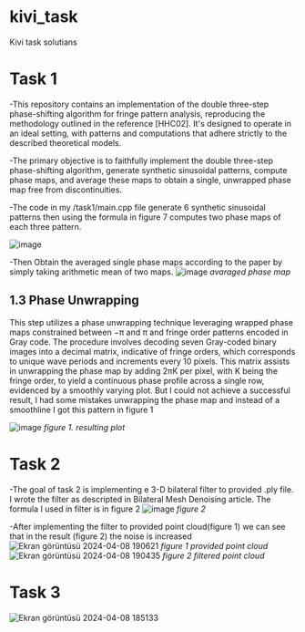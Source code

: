# kivi_task
Kivi task solutians

# Task 1
-This repository contains an implementation of the double three-step phase-shifting algorithm for fringe pattern analysis, reproducing the methodology outlined in the reference [HHC02]. It's designed to operate in an ideal setting, with patterns and computations that adhere strictly to the described theoretical models.

-The primary objective is to faithfully implement the double three-step phase-shifting algorithm, generate synthetic sinusoidal patterns, compute phase maps, and average these maps to obtain a single, unwrapped phase map free from discontinuities.

-The code in my /task1/main.cpp file generate 6 synthetic sinusoidal patterns then using the formula in figure 7 computes two phase maps of each three pattern.

![image](https://github.com/Sametatak/kivi_task/assets/50046275/62dbb1f4-5aae-4d79-aa87-c5a30a1b82cc)

-Then Obtain the averaged single phase maps according to the paper by simply taking arithmetic mean of two maps.
![image](https://github.com/Sametatak/kivi_task/assets/50046275/3cd36da2-2f2b-4ce1-a8c4-5deaa826d237)
 _avaraged phase map_

 1.3 Phase Unwrapping
 -
This step utilizes a phase unwrapping technique leveraging wrapped phase maps constrained between −π and π and fringe order patterns encoded in Gray code. The procedure involves decoding seven Gray-coded binary images into a decimal matrix, indicative of fringe orders, which corresponds to unique wave periods and increments every 10 pixels. This matrix assists in unwrapping the phase map by adding 2πK per pixel, with K being the fringe order, to yield a continuous phase profile across a single row, evidenced by a smoothly varying plot. But I could not achieve a successful result, I had some mistakes unwrapping the phase map and instead of a smoothline I got this pattern in figure 1

![image](https://github.com/Sametatak/kivi_task/assets/50046275/7af92d67-c557-4654-944f-c22a45ca80b7)
_figure 1. resulting plot_
# Task 2
-The goal of task 2 is implementing e 3-D bilateral filter to provided .ply file. I wrote the filter as descripted in Bilateral Mesh Denoising article. The formula I used in filter is in figure 2 
![image](https://github.com/Sametatak/kivi_task/assets/50046275/4527ec5c-b8db-4745-b879-651b8b735725)
_figure 2_

-After implementing the filter to provided point cloud(figure 1) we can see that in the result (figure 2) the noise is increased
![Ekran görüntüsü 2024-04-08 190621](https://github.com/Sametatak/kivi_task/assets/50046275/14954651-f951-4ab2-9a2c-ecfb11a77e17)
_figure 1 provided point cloud_
![Ekran görüntüsü 2024-04-08 190435](https://github.com/Sametatak/kivi_task/assets/50046275/8f05071d-aa79-4d1f-977c-3d4a52ef90c9)
_figure 2 filtered point cloud_



# Task 3 

![Ekran görüntüsü 2024-04-08 185133](https://github.com/Sametatak/kivi_task/assets/50046275/3242386f-1d0d-455d-95d5-b0a24633aadc)
